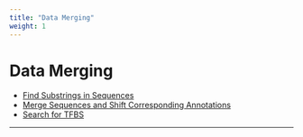 ```yaml
---
title: "Data Merging"
weight: 1
---
```



# Data Merging

*   [Find Substrings in Sequences](find-substrings-in-sequences.md)
*   [Merge Sequences and Shift Corresponding Annotations](merge-sequences-and-shift-corresponding-annotations.md)
*   [Search for TFBS](search-for-tfbs.md)


--------------------------------------------------------------------------------------------------------------------------------------------------------------------------------------------------------------------------------------------------------------------